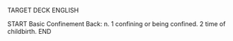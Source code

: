 TARGET DECK
ENGLISH

START
Basic
Confinement
Back: n. 1 confining or being confined. 2 time of childbirth.
END
